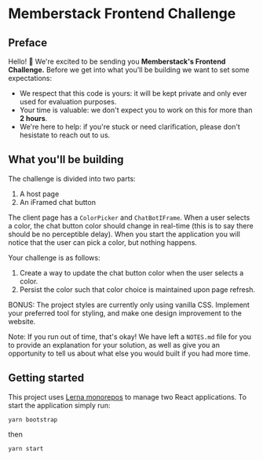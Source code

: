 # Memberstack Frontend Challenge

## Preface
Hello! 👋 We're excited to be sending you **Memberstack's Frontend Challenge.** Before we get into what you'll be building we want to set some expectations:

- We respect that this code is yours: it will be kept private and only ever used for evaluation purposes.
- Your time is valuable: we don't expect you to work on this for more than **2 hours**.
- We're here to help: if you're stuck or need clarification, please don't hesistate to reach out to us.

## What you'll be building
The challenge is divided into two parts:
1) A host page
2) An iFramed chat button

The client page has a `ColorPicker` and `ChatBotIFrame`. When a user selects a color, the chat button color should change in real-time (this is to say there should be no perceptible delay). When you start the application you will notice that the user can pick a color, but nothing happens.

Your challenge is as follows:
1) Create a way to update the chat button color when the user selects a color.
2) Persist the color such that color choice is maintained upon page refresh.

BONUS: The project styles are currently only using vanilla CSS. Implement your preferred tool for styling, and make one design improvement to the website.

Note: If you run out of time, that's okay! We have left a `NOTES.md` file for you to provide an explanation for your solution, as well as give you an opportunity to tell us about what else you would built if you had more time.

## Getting started
This project uses [Lerna monorepos](https://github.com/lerna/lerna) to manage two React applications. To start the application simply run:

```
yarn bootstrap
```

then

```
yarn start
```